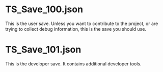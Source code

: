 # TS_Save_100.json
This is the user save. Unless you want to contribute to the project, or are trying to collect debug information, this is the save you should use.

# TS_Save_101.json
This is the developer save. It contains additional developer tools.